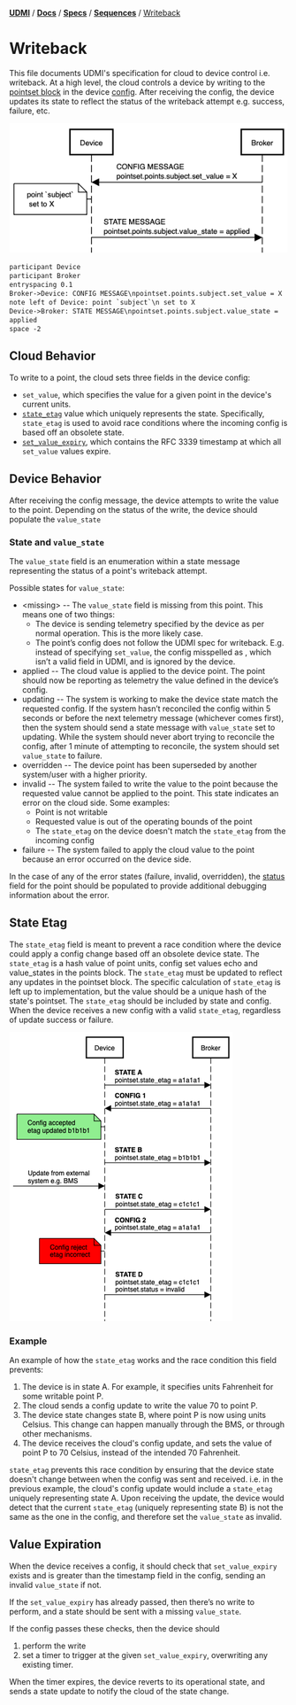 [**UDMI**](../../../) / [**Docs**](../../) / [**Specs**](../) / [**Sequences**](./) / [Writeback](#)

# Writeback

This file documents UDMI's specification for cloud to device control i.e. writeback. At a high level, the cloud controls a device by writing to the [pointset block](../messages/pAointfdsSset.md) in the device [config](../../messages/config.md). After receiving the config, the device updates its state to reflect the status of the writeback attempt e.g. success, failure, etc.

![Basic writeback sequence diagram](images/writeback-basic.png)

```
participant Device
participant Broker
entryspacing 0.1
Broker->Device: CONFIG MESSAGE\npointset.points.subject.set_value = X
note left of Device: point `subject`\n set to X
Device->Broker: STATE MESSAGE\npointset.points.subject.value_state = applied
space -2
```


## Cloud Behavior

To write to a point, the cloud sets three fields in the device config:
* `set_value`, which specifies the value for a given point in the device's current units. 
* [`state_etag`](#state-etag) value which uniquely represents the state. Specifically, `state_etag` is used to avoid race conditions where the incoming config is based off an obsolete state.
* [`set_value_expiry`](#value-expiration), which contains the RFC 3339 timestamp at which all `set_value` values expire.

## Device Behavior

After receiving the config message, the device attempts to write the value to the point. Depending
on the status of the write, the device should populate the `value_state`

### State and `value_state` 

The `value_state` field is an enumeration within a state message representing
the status of a point's writeback attempt.

Possible states for `value_state`:
*  \<missing\> -- The `value_state` field is missing from this point. This means one of two things:
      * The device is sending telemetry specified by the device as per normal operation. This is the more likely case.
      * The point’s config does not follow the UDMI spec for writeback. E.g. instead of specifying `set_value`, the config misspelled as , which isn’t a valid field in UDMI, and is ignored by the device.
* applied -- The cloud value is applied to the device point. The point should now be reporting as telemetry the value defined in the device’s config.
* updating -- The system is working to make the device state match the requested config. If the system hasn’t reconciled the config within 5 seconds or before the next telemetry message (whichever comes first), then the system should send a state message with `value_state` set to updating.
While the system should never abort trying to reconcile the config, after 1 minute of attempting to reconcile, the system should set `value_state` to failure.
* overridden -- The device point has been superseded by another system/user with a higher priority. 
* invalid -- The system failed to write the value to the point because the requested value cannot be applied to the point. This state indicates an error on the cloud side. Some examples:
  * Point is not writable
  * Requested value is out of the operating bounds of the point
  * The `state_etag` on the device doesn't match the `state_etag` from the incoming config
* failure -- The system failed to apply the cloud value to the point because an error occurred on the device side.

In the case of any of the error states (failure, invalid, overridden), the [status](../../messages/status.md) field for the point should be populated to provide additional debugging information about the error.

## State Etag

The `state_etag` field is meant to prevent a race condition where the device could apply a config
change based off an obsolete device state. The `state_etag` is a hash value of point units, config
set values echo and value_states in the points block. The `state_etag` must be updated to reflect
any updates in the pointset block. The specific calculation of `state_etag` is left up to
implementation, but the value should be a unique hash of the state's pointset. The `state_etag`
should be included by state and config. When the device receives a new config with a valid
`state_etag`, regardless of update success or failure. 

![Basic writeback sequence diagram](images/writeback-etag-example.png)


### Example

An example of how the `state_etag` works and the race condition this field prevents:
1) The device is in state A. For example, it specifies units Fahrenheit for some writable point P.
2) The cloud sends a config update to write the value 70 to point P.
3) The device state changes state B, where point P is now using units Celsius. This change can happen manually through the BMS, or through other mechanisms.
4) The device receives the cloud's config update, and sets the value of point P to 70 Celsius, instead of the intended 70 Fahrenheit.

`state_etag` prevents this race condition by ensuring that the device state doesn't change between when the config was sent and received. i.e. in the previous example, the cloud's config update would include a `state_etag` uniquely representing state A. Upon receiving the update, the device would detect that the current `state_etag` (uniquely representing state B) is not the same as the one in the config, and therefore set the `value_state` as invalid.

## Value Expiration

When the device receives a config, it should check that `set_value_expiry` exists and is greater than the timestamp field in the config, sending an invalid `value_state` if not. 

If the `set_value_expiry` has already passed, then there’s no write to perform, and a state should be sent with a missing `value_state`.

If the config passes these checks, then the device should 
1) perform the write
2) set a timer to trigger at the given `set_value_expiry`, overwriting any existing timer. 

When the timer expires, the device reverts to its operational state, and sends a state update to notify the cloud of the state change.

